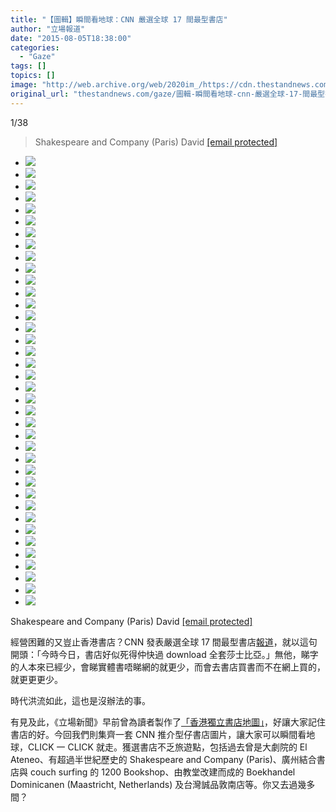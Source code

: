 ```yaml
---
title: "【圖輯】瞬間看地球：CNN 嚴選全球 17 間最型書店"
author: "立場報道"
date: "2015-08-05T18:38:00"
categories:
  - "Gaze"
tags: []
topics: []
image: "http://web.archive.org/web/2020im_/https://cdn.thestandnews.com/media/photos/gallery/32/cache/14354270945_49bfc70f71_k_fuvAV_300x200cropcenter.jpg"
original_url: "thestandnews.com/gaze/圖輯-瞬間看地球-cnn-嚴選全球-17-間最型書店"
---
```

[](#)[](#)

[](#)1/38[](#)

> Shakespeare and Company (Paris) David [\[email protected\]](/web/20210629054429/https://www.thestandnews.com/cdn-cgi/l/email-protection)

*   ![](http://web.archive.org/web/2020im_/https://cdn.thestandnews.com/media/photos/gallery/32/cache/14354270945_49bfc70f71_k_fuvAV_300x200cropcenter.jpg)
*   ![](http://web.archive.org/web/2020im_/https://cdn.thestandnews.com/media/photos/gallery/32/cache/4857840142_c3a26e8358_b_33qNK_300x200cropcenter.jpg)
*   ![](http://web.archive.org/web/2020im_/https://cdn.thestandnews.com/media/photos/gallery/32/cache/110845690_5f0a727f46_b_VOvKw_300x200cropcenter.jpg)
*   ![](http://web.archive.org/web/2020im_/https://cdn.thestandnews.com/media/photos/gallery/32/cache/2054685361_0f7fb950b6_b_zFhwe_300x200cropcenter.jpg)
*   ![](http://web.archive.org/web/2020im_/https://cdn.thestandnews.com/media/photos/gallery/32/cache/2054679793_a58faed7f7_b_7Tnqa_300x200cropcenter.jpg)
*   ![](http://web.archive.org/web/2020im_/https://cdn.thestandnews.com/media/photos/gallery/32/cache/3428508476_28a5cbc4e4_b_hKbbH_300x200cropcenter.jpg)
*   ![](http://web.archive.org/web/2020im_/https://cdn.thestandnews.com/media/photos/gallery/32/cache/4980740165_de77bd4932_o_ttIRn_300x200cropcenter.png)
*   ![](http://web.archive.org/web/2020im_/https://cdn.thestandnews.com/media/photos/gallery/32/cache/5115643473_630b057271_o_cB456_300x200cropcenter.jpg)
*   ![](http://web.archive.org/web/2020im_/https://cdn.thestandnews.com/media/photos/gallery/32/cache/16428792488_1fa5966309_k_llPJz_300x200cropcenter.jpg)
*   ![](http://web.archive.org/web/2020im_/https://cdn.thestandnews.com/media/photos/gallery/32/cache/4684865043_bfd3247106_b_EpsLM_300x200cropcenter.jpg)
*   ![](http://web.archive.org/web/2020im_/https://cdn.thestandnews.com/media/photos/gallery/32/cache/4685485374_2506f09336_b_9tozw_300x200cropcenter.jpg)
*   ![](http://web.archive.org/web/2020im_/https://cdn.thestandnews.com/media/photos/gallery/32/cache/9441391399_f183e86cb5_k_mZfHT_300x200cropcenter.jpg)
*   ![](http://web.archive.org/web/2020im_/https://cdn.thestandnews.com/media/photos/gallery/32/cache/slider-venise-1_mSP66_300x200cropcenter.png)
*   ![](http://web.archive.org/web/2020im_/https://cdn.thestandnews.com/media/photos/gallery/32/cache/2063274313_18d3f838b8_o_vCuX5_300x200cropcenter.jpg)
*   ![](http://web.archive.org/web/2020im_/https://cdn.thestandnews.com/media/photos/gallery/32/cache/2063272749_88ca3ae1c9_o_x34nR_300x200cropcenter.jpg)
*   ![](http://web.archive.org/web/2020im_/https://cdn.thestandnews.com/media/photos/gallery/32/cache/16542729692_8311acd02c_k_oxEiR_300x200cropcenter.jpg)
*   ![](http://web.archive.org/web/2020im_/https://cdn.thestandnews.com/media/photos/gallery/32/cache/16845345497_bcb2ad1727_h_PJZQh_300x200cropcenter.jpg)
*   ![](http://web.archive.org/web/2020im_/https://cdn.thestandnews.com/media/photos/gallery/32/cache/16845349377_1ca78e196f_h2028129_EM1TQ_300x200cropcenter.jpg)
*   ![](http://web.archive.org/web/2020im_/https://cdn.thestandnews.com/media/photos/gallery/32/cache/2152405246_12e7ff129d_o_HMD0z_300x200cropcenter.jpg)
*   ![](http://web.archive.org/web/2020im_/https://cdn.thestandnews.com/media/photos/gallery/32/cache/8505008309_2e3d107f15_h_9LSan_300x200cropcenter.jpg)
*   ![](http://web.archive.org/web/2020im_/https://cdn.thestandnews.com/media/photos/gallery/32/cache/2526450363_21b5327a39_b_LoHVH_300x200cropcenter.jpg)
*   ![](http://web.archive.org/web/2020im_/https://cdn.thestandnews.com/media/photos/gallery/32/cache/7566249234_bb5dbb2a2a_k_vJLW6_300x200cropcenter.jpg)
*   ![](http://web.archive.org/web/2020im_/https://cdn.thestandnews.com/media/photos/gallery/32/cache/4673303014_643c46e21d_b_IV1UJ_300x200cropcenter.jpg)
*   ![](http://web.archive.org/web/2020im_/https://cdn.thestandnews.com/media/photos/gallery/32/cache/2579601072_d959597910_b_vz3sW_300x200cropcenter.jpg)
*   ![](http://web.archive.org/web/2020im_/https://cdn.thestandnews.com/media/photos/gallery/32/cache/8501646489_06d38caedb_k_q39LZ_300x200cropcenter.jpg)
*   ![](http://web.archive.org/web/2020im_/https://cdn.thestandnews.com/media/photos/gallery/32/cache/202123585_d97537d262_o_Kflp3_300x200cropcenter.jpg)
*   ![](http://web.archive.org/web/2020im_/https://cdn.thestandnews.com/media/photos/gallery/32/cache/20150708102143_LryGM_znr51_300x200cropcenter.jpeg)
*   ![](http://web.archive.org/web/2020im_/https://cdn.thestandnews.com/media/photos/gallery/32/cache/rsz_foyles_new_shop_entrance_Mn2hv_300x200cropcenter.jpg)
*   ![](http://web.archive.org/web/2020im_/https://cdn.thestandnews.com/media/photos/gallery/32/cache/2149740376_0ff74e1001_b_Vmd8z_300x200cropcenter.jpg)
*   ![](http://web.archive.org/web/2020im_/https://cdn.thestandnews.com/media/photos/gallery/32/cache/15932618455_b891172922_k_bszFH_300x200cropcenter.jpg)
*   ![](http://web.archive.org/web/2020im_/https://cdn.thestandnews.com/media/photos/gallery/32/cache/img_0312_haiU4_300x200cropcenter.jpg)
*   ![](http://web.archive.org/web/2020im_/https://cdn.thestandnews.com/media/photos/gallery/32/cache/img_2778_ORuFH_300x200cropcenter.jpg)
*   ![](http://web.archive.org/web/2020im_/https://cdn.thestandnews.com/media/photos/gallery/32/cache/5735290033_febb27ecf1_b_GgXZI_300x200cropcenter.jpg)
*   ![](http://web.archive.org/web/2020im_/https://cdn.thestandnews.com/media/photos/gallery/32/cache/3840398300_06d9df2322_b_rzItB_300x200cropcenter.jpg)
*   ![](http://web.archive.org/web/2020im_/https://cdn.thestandnews.com/media/photos/gallery/32/cache/4568244019_c515642f91_b_RdkGr_300x200cropcenter.jpg)
*   ![](http://web.archive.org/web/2020im_/https://cdn.thestandnews.com/media/photos/gallery/32/cache/8356207666_ce3dce5fb8_k_z4kse_300x200cropcenter.jpg)
*   ![](http://web.archive.org/web/2020im_/https://cdn.thestandnews.com/media/photos/gallery/32/cache/8355144609_699cf65ec2_k_3P7XF_300x200cropcenter.jpg)
*   ![](http://web.archive.org/web/2020im_/https://cdn.thestandnews.com/media/photos/gallery/32/cache/19431748266_ab386f6ffd_k_CcoTB_300x200cropcenter.jpg)

Shakespeare and Company (Paris) David [\[email protected\]](/web/20210629054429/https://www.thestandnews.com/cdn-cgi/l/email-protection)

經營困難的又豈止香港書店？CNN 發表嚴選全球 17 間最型書店[報道](http://web.archive.org/web/20210629054429/http://edition.cnn.com/2015/08/03/travel/worlds-coolest-bookstores-new/)，就以這句開頭：「今時今日，書店好似死得仲快過 download 全套莎士比亞。」無他，睇字的人本來已經少，會睇實體書唔睇網的就更少，而會去書店買書而不在網上買的，就更更更少。

時代洪流如此，這也是沒辦法的事。

有見及此，《立場新聞》早前曾為讀者製作了[「香港獨立書店地圖」](http://web.archive.org/web/20210629054429/https://www.google.com/maps/d/u/0/viewer?mid=z77g5HkgTepk.kgSAeZy5KEDU)，好讓大家記住書店的好。今回我們則集齊一套 CNN 推介型仔書店圖片，讓大家可以瞬間看地球，CLICK 一 CLICK 就走。獲選書店不乏旅遊點，包括過去曾是大劇院的 El Ateneo、有超過半世紀歷史的 Shakespeare and Company (Paris)、廣州結合書店與 couch surfing 的 1200 Bookshop、由教堂改建而成的 Boekhandel Dominicanen (Maastricht, Netherlands) 及台灣誠品敦南店等。你又去過幾多間？
